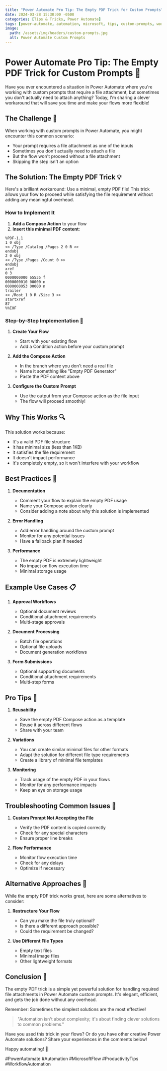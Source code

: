 ```yaml
---
title: "Power Automate Pro Tip: The Empty PDF Trick for Custom Prompts"
date: 2024-03-28 15:30:00 -0500
categories: [Tips & Tricks, Power Automate]
tags: [power-automate, automation, microsoft, tips, custom-prompts, workflow]
image:
  path: /assets/img/headers/custom-prompts.jpg
  alt: Power Automate Custom Prompts
---
```


# Power Automate Pro Tip: The Empty PDF Trick for Custom Prompts 🎯

Have you ever encountered a situation in Power Automate where you're working with custom prompts that require a file attachment, but sometimes you don't actually need to attach anything? Today, I'm sharing a clever workaround that will save you time and make your flows more flexible!

## The Challenge 🤔

When working with custom prompts in Power Automate, you might encounter this common scenario:
- Your prompt requires a file attachment as one of the inputs
- Sometimes you don't actually need to attach a file
- But the flow won't proceed without a file attachment
- Skipping the step isn't an option

## The Solution: The Empty PDF Trick 💡

Here's a brilliant workaround: Use a minimal, empty PDF file! This trick allows your flow to proceed while satisfying the file requirement without adding any meaningful overhead.

### How to Implement It

1. **Add a Compose Action** to your flow
2. **Insert this minimal PDF content**:

```plaintext
%PDF-1.1
1 0 obj
<< /Type /Catalog /Pages 2 0 R >>
endobj
2 0 obj
<< /Type /Pages /Count 0 >>
endobj
xref
0 3
0000000000 65535 f 
0000000010 00000 n 
0000000053 00000 n 
trailer
<< /Root 1 0 R /Size 3 >>
startxref
87
%%EOF
```

### Step-by-Step Implementation 📝

1. **Create Your Flow**
   - Start with your existing flow
   - Add a Condition action before your custom prompt

2. **Add the Compose Action**
   - In the branch where you don't need a real file
   - Name it something like "Empty PDF Generator"
   - Paste the PDF content above

3. **Configure the Custom Prompt**
   - Use the output from your Compose action as the file input
   - The flow will proceed smoothly!

## Why This Works 🔍

This solution works because:
- It's a valid PDF file structure
- It has minimal size (less than 1KB)
- It satisfies the file requirement
- It doesn't impact performance
- It's completely empty, so it won't interfere with your workflow

## Best Practices 🌟

1. **Documentation**
   - Comment your flow to explain the empty PDF usage
   - Name your Compose action clearly
   - Consider adding a note about why this solution is implemented

2. **Error Handling**
   - Add error handling around the custom prompt
   - Monitor for any potential issues
   - Have a fallback plan if needed

3. **Performance**
   - The empty PDF is extremely lightweight
   - No impact on flow execution time
   - Minimal storage usage

## Example Use Cases 📋

1. **Approval Workflows**
   - Optional document reviews
   - Conditional attachment requirements
   - Multi-stage approvals

2. **Document Processing**
   - Batch file operations
   - Optional file uploads
   - Document generation workflows

3. **Form Submissions**
   - Optional supporting documents
   - Conditional attachment requirements
   - Multi-step forms

## Pro Tips 💪

1. **Reusability**
   - Save the empty PDF Compose action as a template
   - Reuse it across different flows
   - Share with your team

2. **Variations**
   - You can create similar minimal files for other formats
   - Adapt the solution for different file type requirements
   - Create a library of minimal file templates

3. **Monitoring**
   - Track usage of the empty PDF in your flows
   - Monitor for any performance impacts
   - Keep an eye on storage usage

## Troubleshooting Common Issues 🔧

1. **Custom Prompt Not Accepting the File**
   - Verify the PDF content is copied correctly
   - Check for any special characters
   - Ensure proper line breaks

2. **Flow Performance**
   - Monitor flow execution time
   - Check for any delays
   - Optimize if necessary

## Alternative Approaches 🤔

While the empty PDF trick works great, here are some alternatives to consider:

1. **Restructure Your Flow**
   - Can you make the file truly optional?
   - Is there a different approach possible?
   - Could the requirement be changed?

2. **Use Different File Types**
   - Empty text files
   - Minimal image files
   - Other lightweight formats

## Conclusion 🎉

The empty PDF trick is a simple yet powerful solution for handling required file attachments in Power Automate custom prompts. It's elegant, efficient, and gets the job done without any overhead.

Remember: Sometimes the simplest solutions are the most effective!

> "Automation isn't about complexity; it's about finding clever solutions to common problems."

Have you used this trick in your flows? Or do you have other creative Power Automate solutions? Share your experiences in the comments below!

Happy automating! 🚀

#PowerAutomate #Automation #MicrosoftFlow #ProductivityTips #WorkflowAutomation 